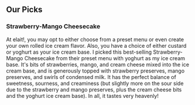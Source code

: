 <h2>Our Picks</h2>

<h3>Strawberry-Mango Cheesecake</h3>
At elait!, you may opt to either choose from a preset menu or even create your own rolled ice cream flavor. Also, you have a choice of either custard or yoghurt as your ice cream base. I picked this best-selling Strawberry-Mango Cheesecake from their preset menu with yoghurt as my ice cream base. It's bits of strawberries, mango, and cream cheese mixed into the ice cream base, and is generously topped with strawberry preserves, mango preserves, and swirls of condensed milk. It has the perfect balance of sweetness, sourness, and creaminess (but slightly more on the sour side due to the strawberry and mango preserves, plus the cream cheese bits and the yoghurt ice cream base). In all, it tastes very heavenly!
